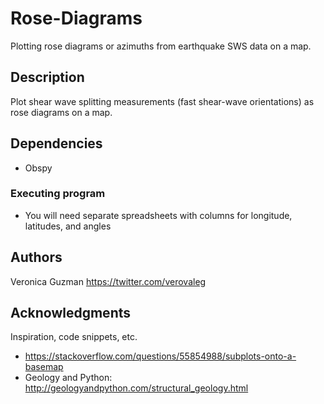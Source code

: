 # Rose-Diagrams
Plotting rose diagrams or azimuths from earthquake SWS data on a map.

## Description

Plot shear wave splitting measurements (fast shear-wave orientations) as rose diagrams on a map.  

## Dependencies
* Obspy

### Executing program

* You will need separate spreadsheets with columns for longitude, latitudes, and angles

## Authors

Veronica Guzman 
https://twitter.com/verovaleg


## Acknowledgments

Inspiration, code snippets, etc.
* https://stackoverflow.com/questions/55854988/subplots-onto-a-basemap
* Geology and Python: http://geologyandpython.com/structural_geology.html
